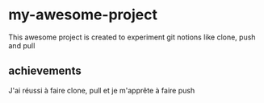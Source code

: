 # my-awesome-project
This awesome project is created to experiment git notions like clone, push and pull
## achievements
J'ai réussi à faire clone, pull et je m'apprête à faire push